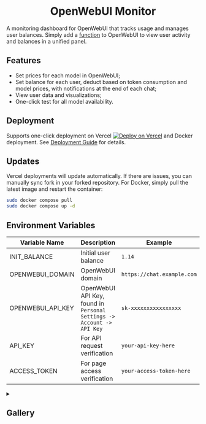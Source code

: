 <div align="center">

# OpenWebUI Monitor

</div>

A monitoring dashboard for OpenWebUI that tracks usage and manages user balances. Simply add a [function](https://github.com/VariantConst/OpenWebUI-Monitor/blob/main/functions/openwebui_monitor.py) to OpenWebUI to view user activity and balances in a unified panel.

## Features

- Set prices for each model in OpenWebUI;
- Set balance for each user, deduct based on token consumption and model prices, with notifications at the end of each chat;
- View user data and visualizations;
- One-click test for all model availability.

## Deployment

Supports one-click deployment on Vercel [![Deploy on Vercel](https://vercel.com/button)](https://vercel.com/new/clone?repository-url=https%3A%2F%2Fgithub.com%2FVariantConst%2FOpenWebUI-Monitor&project-name=openwebui-monitor&repository-name=OpenWebUI-Monitor) and Docker deployment. See [Deployment Guide](https://github.com/VariantConst/OpenWebUI-Monitor/blob/main/resources/tutorials/en/deployment_guide.md) for details.

## Updates

Vercel deployments will update automatically. If there are issues, you can manually sync fork in your forked repository. For Docker, simply pull the latest image and restart the container:

```bash
sudo docker compose pull
sudo docker compose up -d
```

## Environment Variables

| Variable Name     | Description                                                           | Example                    |
| ----------------- | --------------------------------------------------------------------- | -------------------------- |
| INIT_BALANCE      | Initial user balance                                                  | `1.14`                     |
| OPENWEBUI_DOMAIN  | OpenWebUI domain                                                      | `https://chat.example.com` |
| OPENWEBUI_API_KEY | OpenWebUI API Key, found in `Personal Settings -> Account -> API Key` | `sk-xxxxxxxxxxxxxxxx`      |
| API_KEY           | For API request verification                                          | `your-api-key-here`        |
| ACCESS_TOKEN      | For page access verification                                          | `your-access-token-here`   |

<details>
  <summary><h2>Gallery</h2></summary>
  <div style="display: flex; flex-wrap: wrap; justify-content: center;">
    <div style="flex: 1 1 50%; padding: 5px; box-sizing: border-box;">
      <img src="https://github.com/user-attachments/assets/653e2e01-9861-472b-a6c9-4ddcf1e9133a" alt="Gallery Image 1" style="width: 100%; display: block;">
    </div>
    <div style="flex: 1 1 50%; padding: 5px; box-sizing: border-box;">
      <img src="https://github.com/user-attachments/assets/ebacc463-d31a-4cfa-bae2-2e5d05c18483" alt="Gallery Image 2" style="width: 100%; display: block;">
    </div>
    <div style="flex: 1 1 50%; padding: 5px; box-sizing: border-box;">
      <img src="https://github.com/user-attachments/assets/20c7078b-4d12-49ac-b347-35d770abe85e" alt="Gallery Image 3" style="width: 100%; display: block;">
    </div>
    <div style="flex: 1 1 50%; padding: 5px; box-sizing: border-box;">
      <img src="https://github.com/user-attachments/assets/d88d9b44-3254-4189-82ae-ce4fbb6279b8" alt="Gallery Image 4" style="width: 100%; display: block;">
    </div>
    <div style="flex: 1 1 50%; padding: 5px; box-sizing: border-box;">
      <img src="https://github.com/user-attachments/assets/3eec480e-cb73-41f3-9cea-0759d77e30c4" alt="Gallery Image 5" style="width: 100%; display: block;">
    </div>
  </div>
</details>
